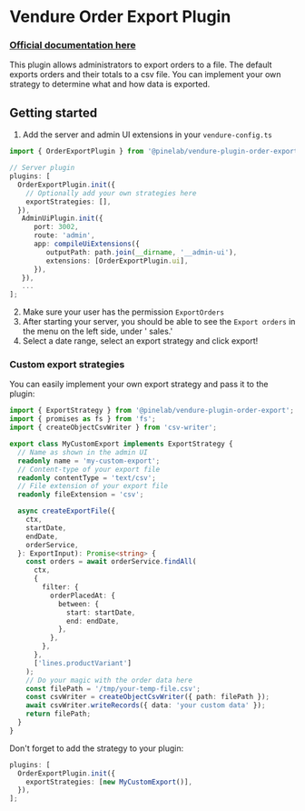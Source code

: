 # Vendure Order Export Plugin

### [Official documentation here](https://plugins.pinelab.studio/plugin/vendure-plugin-order-export)

This plugin allows administrators to export orders to a file. The default exports orders and their totals to a csv file.
You can implement your own strategy to determine what and how data is exported.

## Getting started

1. Add the server and admin UI extensions in your `vendure-config.ts`

```ts
import { OrderExportPlugin } from '@pinelab/vendure-plugin-order-export';

// Server plugin
plugins: [
  OrderExportPlugin.init({
    // Optionally add your own strategies here
    exportStrategies: [],
  }),
   AdminUiPlugin.init({
      port: 3002,
      route: 'admin',
      app: compileUiExtensions({
         outputPath: path.join(__dirname, '__admin-ui'),
         extensions: [OrderExportPlugin.ui],
      }),
   }),
   ...
];
```

2. Make sure your user has the permission `ExportOrders`
3. After starting your server, you should be able to see the `Export orders` in the menu on the left side, under '
   sales.'
4. Select a date range, select an export strategy and click export!

### Custom export strategies

You can easily implement your own export strategy and pass it to the plugin:

```ts
import { ExportStrategy } from '@pinelab/vendure-plugin-order-export';
import { promises as fs } from 'fs';
import { createObjectCsvWriter } from 'csv-writer';

export class MyCustomExport implements ExportStrategy {
  // Name as shown in the admin UI
  readonly name = 'my-custom-export';
  // Content-type of your export file
  readonly contentType = 'text/csv';
  // File extension of your export file
  readonly fileExtension = 'csv';

  async createExportFile({
    ctx,
    startDate,
    endDate,
    orderService,
  }: ExportInput): Promise<string> {
    const orders = await orderService.findAll(
      ctx,
      {
        filter: {
          orderPlacedAt: {
            between: {
              start: startDate,
              end: endDate,
            },
          },
        },
      },
      ['lines.productVariant']
    );
    // Do your magic with the order data here
    const filePath = '/tmp/your-temp-file.csv';
    const csvWriter = createObjectCsvWriter({ path: filePath });
    await csvWriter.writeRecords({ data: 'your custom data' });
    return filePath;
  }
}
```

Don't forget to add the strategy to your plugin:

```ts
plugins: [
  OrderExportPlugin.init({
    exportStrategies: [new MyCustomExport()],
  }),
];
```
